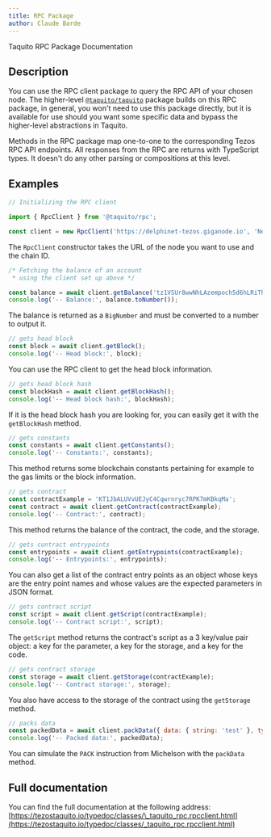 ```yaml
---
title: RPC Package
author: Claude Barde
---
```


Taquito RPC Package Documentation

## Description

You can use the RPC client package to query the RPC API of your chosen node. The higher-level [`@taquito/taquito`](https://tezostaquito.io/typedoc/modules/_taquito_rpc.html) package builds on this RPC package, in general, you won't need to use this package directly, but it is available for use should you want some specific data and bypass the higher-level abstractions in Taquito.

Methods in the RPC package map one-to-one to the corresponding Tezos RPC API endpoints. All responses from the RPC are returns with TypeScript types. It doesn't do any other parsing or compositions at this level.

## Examples

```js
// Initializing the RPC client

import { RpcClient } from '@taquito/rpc';

const client = new RpcClient('https://delphinet-tezos.giganode.io', 'NetXjD3HPJJjmcd');
```

The `RpcClient` constructor takes the URL of the node you want to use and the chain ID.

```js
/* Fetching the balance of an account
 * using the client set up above */

const balance = await client.getBalance('tz1VSUr8wwNhLAzempoch5d6hLRiTh8Cjcjb');
console.log('-- Balance:', balance.toNumber());
```

The balance is returned as a `BigNumber` and must be converted to a number to output it.

```js
// gets head block
const block = await client.getBlock();
console.log('-- Head block:', block);
```

You can use the RPC client to get the head block information.

```js
// gets head block hash
const blockHash = await client.getBlockHash();
console.log('-- Head block hash:', blockHash);
```

If it is the head block hash you are looking for, you can easily get it with the `getBlockHash` method.

```js
// gets constants
const constants = await client.getConstants();
console.log('-- Constants:', constants);
```

This method returns some blockchain constants pertaining for example to the gas limits or the block information.

```js
// gets contract
const contractExample = 'KT1JbALUVvUEJyC4Cqwrnryc7RPK7mKBkqMa';
const contract = await client.getContract(contractExample);
console.log('-- Contract:', contract);
```

This method returns the balance of the contract, the code, and the storage.

```js
// gets contract entrypoints
const entrypoints = await client.getEntrypoints(contractExample);
console.log('-- Entrypoints:', entrypoints);
```

You can also get a list of the contract entry points as an object whose keys are the entry point names and whose values are the expected parameters in JSON format.

```js
// gets contract script
const script = await client.getScript(contractExample);
console.log('-- Contract script:', script);
```

The `getScript` method returns the contract's script as a 3 key/value pair object: a key for the parameter, a key for the storage, and a key for the code.

```js
// gets contract storage
const storage = await client.getStorage(contractExample);
console.log('-- Contract storage:', storage);
```

You also have access to the storage of the contract using the `getStorage` method.

```js
// packs data
const packedData = await client.packData({ data: { string: 'test' }, type: { prim: 'string' } });
console.log('-- Packed data:', packedData);
```

You can simulate the `PACK` instruction from Michelson with the `packData` method.

## Full documentation

You can find the full documentation at the following address: [https://tezostaquito.io/typedoc/classes/\_taquito_rpc.rpcclient.html](https://tezostaquito.io/typedoc/classes/_taquito_rpc.rpcclient.html)
